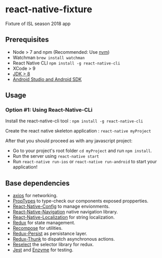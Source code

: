 # react-native-fixture
Fixture of ISL season 2018 app 

## Prerequisites
- Node > 7 and npm (Recommended: Use [nvm](https://github.com/creationix/nvm))
- Watchman `brew install watchman`
- React Native CLI `npm install -g react-native-cli`
- XCode > 9
- [JDK > 8](http://www.oracle.com/technetwork/java/javase/downloads/jdk8-downloads-2133151.html)
- [Android Studio and Android SDK](https://developer.android.com/studio/index.html)

## Usage

### Option #1: Using React-Native-CLi

Install the react-native-cli tool : `npm install -g react-native-cli`

Create the react native skeleton application : `react-native myProject`

After that you should proceed as with any javascript project:
- Go to your project's root folder `cd myProject` and run `npm install`.
- Run the server using `react-native start`
- Run `react-native run-ios` or `react-native run-android` to start your application!

## Base dependencies
  - [axios](https://github.com/axios/axios) for networking.
  - [PropTypes](https://github.com/facebook/prop-types) to type-check our components exposed propperties.
  - [React-Native-Config](https://github.com/luggit/react-native-config) to manage envionments.
  - [React-Native-Navigation](https://wix.github.io/react-native-navigation/#/) native navigation library.
  - [React-Native-Localization](https://github.com/stefalda/ReactNativeLocalization) for string localization.
  - [Redux](https://redux.js.org/) for state management.
  - [Recompose](https://github.com/acdlite/recompose) for utilities.
  - [Redux-Persist](https://github.com/rt2zz/redux-persist) as persistance layer.
  - [Redux-Thunk](https://github.com/gaearon/redux-thunk) to dispatch asynchronous actions.
  - [Reselect](https://github.com/reactjs/reselect) the selector library for redux.
  - [Jest](https://facebook.github.io/jest/) and [Enzyme](https://github.com/airbnb/enzyme) for testing.
